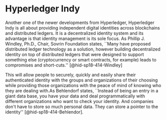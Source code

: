 Hyperledger Indy
================

Another one of the newer developments from Hyperledger, Hyperledger Indy
is all about providing independent digital identities across blockchains
and distributed ledgers. It is a decentralized identity system and its
advantage is that identity management is its sole focus. As Phillip J.
Windley, Ph.D., Chair, Sovrin Foundation states, ``Many have proposed
distributed ledger technology as a solution, however building
decentralized identity on top of distributed ledgers that were designed
to support something else (cryptocurrency or smart contracts, for
example) leads to compromises and short-cuts.'' [@hid-sp18-414-Windley]

This will allow people to securely, quickly and easily share their
authenticated identity with the groups and organizations of their
choosing while providing those organizations with the peace of mind of
knowing who they are dealing with.As Behlendorf states, ``Instead of
being an entry in a giant data base, you have your data and deal
programmatically with different organizations who want to check your
identity. And companies don't have to store so much personal data. They
can store a pointer to the identity'' [@hid-sp18-414-Behlendor].
